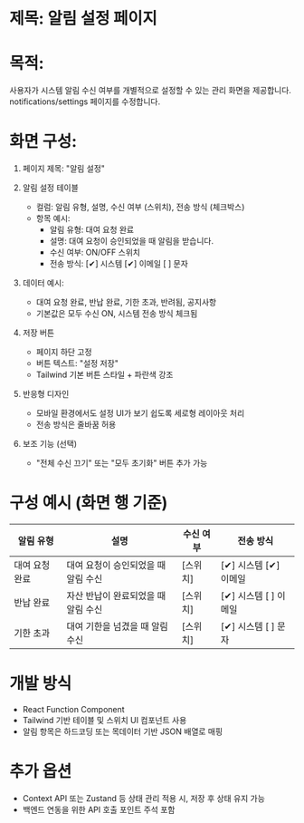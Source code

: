 # 제목: 알림 설정 페이지

# 목적:
사용자가 시스템 알림 수신 여부를 개별적으로 설정할 수 있는 관리 화면을 제공합니다.
notifications/settings 페이지를 수정합니다.

# 화면 구성:

1. 페이지 제목: "알림 설정"

2. 알림 설정 테이블
   - 컬럼: 알림 유형, 설명, 수신 여부 (스위치), 전송 방식 (체크박스)
   - 항목 예시:
     - 알림 유형: 대여 요청 완료
     - 설명: 대여 요청이 승인되었을 때 알림을 받습니다.
     - 수신 여부: ON/OFF 스위치
     - 전송 방식: [✔] 시스템 [✔] 이메일 [ ] 문자

3. 데이터 예시:
   - 대여 요청 완료, 반납 완료, 기한 초과, 반려됨, 공지사항
   - 기본값은 모두 수신 ON, 시스템 전송 방식 체크됨

4. 저장 버튼
   - 페이지 하단 고정
   - 버튼 텍스트: "설정 저장"
   - Tailwind 기본 버튼 스타일 + 파란색 강조

5. 반응형 디자인
   - 모바일 환경에서도 설정 UI가 보기 쉽도록 세로형 레이아웃 처리
   - 전송 방식은 줄바꿈 허용

6. 보조 기능 (선택)
   - "전체 수신 끄기" 또는 "모두 초기화" 버튼 추가 가능

# 구성 예시 (화면 행 기준)

| 알림 유형       | 설명                                 | 수신 여부 | 전송 방식        |
|----------------|--------------------------------------|-----------|------------------|
| 대여 요청 완료 | 대여 요청이 승인되었을 때 알림 수신 | [스위치]  | [✔] 시스템 [✔] 이메일 |
| 반납 완료       | 자산 반납이 완료되었을 때 알림 수신 | [스위치]  | [✔] 시스템 [ ] 이메일 |
| 기한 초과       | 대여 기한을 넘겼을 때 알림 수신     | [스위치]  | [✔] 시스템 [ ] 문자  |

# 개발 방식
- React Function Component
- Tailwind 기반 테이블 및 스위치 UI 컴포넌트 사용
- 알림 항목은 하드코딩 또는 목데이터 기반 JSON 배열로 매핑

# 추가 옵션
- Context API 또는 Zustand 등 상태 관리 적용 시, 저장 후 상태 유지 가능
- 백엔드 연동을 위한 API 호출 포인트 주석 포함
